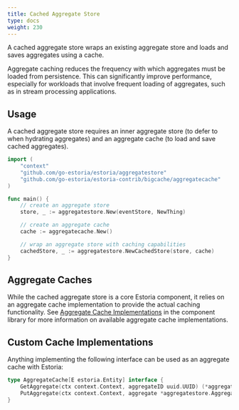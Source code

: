```yaml
---
title: Cached Aggregate Store
type: docs
weight: 230
---
```


A cached aggregate store wraps an existing aggregate store and loads and saves aggregates using a cache.

Aggregate caching reduces the frequency with which aggregates must be loaded from persistence. This can significantly improve performance, especially for workloads that involve frequent loading of aggregates, such as in stream processing applications.

## Usage

A cached aggregate store requires an inner aggregate store (to defer to when hydrating aggregates) and an aggregate cache (to load and save cached aggregates).

```go
import (
    "context"
    "github.com/go-estoria/estoria/aggregatestore"
    "github.com/go-estoria/estoria-contrib/bigcache/aggregatecache"
)

func main() {
    // create an aggregate store
    store, _ := aggregatestore.New(eventStore, NewThing)

    // create an aggregate cache
    cache := aggregatecache.New()

    // wrap an aggregate store with caching capabilities
    cachedStore, _ := aggregatestore.NewCachedStore(store, cache)
}
```

## Aggregate Caches

While the cached aggregate store is a core Estoria component, it relies on an aggregate cache implementation to provide the actual caching functionality. See [Aggregate Cache Implementations](../../../component-library/#aggregate-cache-implementations) in the component library for more information on available aggregate cache implementations.

## Custom Cache Implementations

Anything implementing the following interface can be used as an aggregate cache with Estoria:

```go
type AggregateCache[E estoria.Entity] interface {
	GetAggregate(ctx context.Context, aggregateID uuid.UUID) (*aggregatestore.Aggregate[E], error)
	PutAggregate(ctx context.Context, aggregate *aggregatestore.Aggregate[E]) error
}
```

